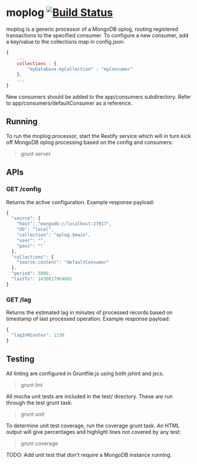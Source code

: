 # moplog [![Build Status](https://travis-ci.org/pkalamegham/moplog.svg?branch=master)](https://travis-ci.org/pkalamegham/moplog)

moplog is a generic processor of a MongoDB oplog, routing registered transactions to the specified consumer. To configure a new consumer, add a key/value to the collections map in config.json:

```javascript
{
    ...
    collections : {
        "myDatabase.myCollection" : "myConsumer"
    },
    ...
}
```

New consumers should be added to the app/consumers subdirectory.  Refer to app/consumers/defaultConsumer as a reference.

## Running
To run the moplog processor, start the Restify service which will in turn kick off MongoDB oplog processing based on the config and consumers:

> grunt server

## APIs

### GET /config
Returns the active configuration. Example response payload:

```javascript
{
  "source": {
    "host": "mongodb://localhost:27017",
    "db": "local",
    "collection": "oplog.$main",
    "user": "",
    "pass": ""
  },
  "collections": {
    "source.content": "defaultConsumer"
  },
  "period": 5000,
  "lastTs": 1430017964001
}
```

### GET /lag

Returns the estimated lag in minutes of processed records based on timestamp of last processed operation.  Example response payload:

```javascript
{
  "lagInMinutes": 1230
}
```

## Testing
All linting are configured in Gruntfile.js using both jshint and jscs.

> grunt lint

All mocha unit tests are included in the test/ directory.  These are run through the test grunt task:

> grunt unit

To determine unit test coverage, run the coverage grunt task.  An HTML output will give percentages and highlight lines not covered by any test:

> grunt coverage

TODO: Add unit test that don't require a MongoDB instance running.
